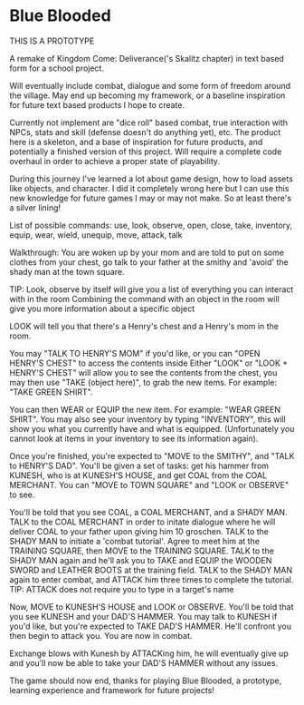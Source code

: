 # Blue Blooded
THIS IS A PROTOTYPE

A remake of Kingdom Come: Deliverance('s Skalitz chapter) in text based form for a school project.

Will eventually include combat, dialogue and some form of freedom around the village. May end up becoming my framework, or a baseline inspiration for future text based products I hope to create.

Currently not implement are "dice roll" based combat, true interaction with NPCs, stats and skill (defense doesn't do anything yet), etc.
The product here is a skeleton, and a base of inspiration for future products, and potentially a finished version of this project. Will require a complete code overhaul in order to achieve a proper state of playability.

During this journey I've learned a lot about game design, how to load assets like objects, and character. I did it completely wrong here but I can use this new knowledge for future games I may or may not make. So at least there's a silver lining!




List of possible commands:
use, look, observe, open, close, take, inventory, equip, wear, wield, unequip, move, attack, talk

Walkthrough:
You are woken up by your mom and are told to put on some clothes from your chest, go talk to your father at the smithy and 'avoid' the shady man at the town square.

TIP: Look, observe by itself will give you a list of everything you can interact with in the room
     Combining the command with an object in the room will give you more information about a specific object
     
LOOK will tell you that there's a Henry's chest and a Henry's mom in the room.
  
  You may "TALK TO HENRY'S MOM" if you'd like, or you can "OPEN HENRY'S CHEST" to access the contents inside
  Either "LOOK" or "LOOK + HENRY'S CHEST" will allow you to see the contents from the chest, you may then use "TAKE (object here)", to   grab the new items. For example: "TAKE GREEN SHIRT".
  
  You can then WEAR or EQUIP the new item. For example: "WEAR GREEN SHIRT". You may also see your inventory by typing "INVENTORY", this will show you what you currently have and what is equipped. (Unfortunately you cannot look at items in your inventory to see its information again).
  
  Once you're finished, you're expected to "MOVE to the SMITHY", and "TALK to HENRY'S DAD". You'll be given a set of tasks: get his hammer from KUNESH, who is at KUNESH'S HOUSE, and get COAL from the COAL MERCHANT. You can "MOVE to TOWN SQUARE" and "LOOK or OBSERVE" to see.
  
  You'll be told that you see COAL, a COAL MERCHANT, and a SHADY MAN.
  TALK to the COAL MERCHANT in order to initate dialogue where he will deliver COAL to your father upon giving him 10 groschen.
  TALK to the SHADY MAN to initiate a 'combat tutorial'.
    Agree to meet him at the TRAINING SQUARE, then MOVE to the TRAINING SQUARE.
    TALK to the SHADY MAN again and he'll ask you to TAKE and EQUIP the WOODEN SWORD and LEATHER BOOTS at the training field.
    TALK to the SHADY MAN again to enter combat, and ATTACK him three times to complete the tutorial.
 TIP: ATTACK does not require you to type in a target's name   
 
 Now, MOVE to KUNESH'S HOUSE and LOOK or OBSERVE. You'll be told that you see KUNESH and your DAD'S HAMMER. You may talk to KUNESH if you'd like, but you're expected to TAKE DAD'S HAMMER. He'll confront you then begin to attack you. You are now in combat.
 
Exchange blows with Kunesh by ATTACKing him, he will eventually give up and you'll now be able to take your DAD'S HAMMER without any issues.

The game should now end, thanks for playing Blue Blooded, a prototype, learning experience and framework for future projects!
 
